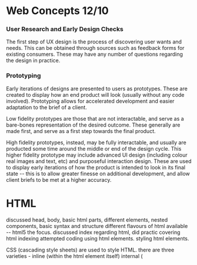 # Web Concepts 12/10

### User Research and Early Design Checks
The first step of UX design is the process of discovering user wants and needs.  This can be obtained through sources such as feedback forms for existing consumers. These may have any number of questions regarding the design in practice.

### Prototyping
Early iterations of designs are presented to users as prototypes. These are created to display how an end product will look (usually without any code involved). Prototyping allows for accelerated development and easier adaptation to the brief of a client.

Low fidelity prototypes are those that are not interactable, and serve as a bare-bones representation of the desired outcome. These generally are made first, and serve as a first step towards the final product.

High fidelity prototypes, instead, may be fully interactable, and usually are producted some time around the middle or end of the design cycle. This higher fidelity prototype may include advanced UI design (including colour real images and text, etc) and purposeful interaction design. These are used to display early iterations of how the product is intended to look in its final state -- this is to allow greater finesse on additional development, and allow client briefs to be met at a higher accuracy.

# HTML
discussed head, body, basic html parts, different elements, nested components, basic syntax and structure
different flavours of html available -- html5 the focus.
discussed index regarding html, did practic covering html indexing
attempted coding using html elements.
styling html elements.

CSS (cascading style sheets) are used to style HTML. there are three varieties - inline (within the html element itself) internal (<style> element in an html page) and external (<link> to an external css file)
<!-- Comments are written in .HTML files like this -->
/* Comments are written in .CSS files like this /*

## Responsive Design
Responsive designs are generally functional across different media sizes and devices

  
